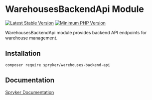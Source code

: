 # WarehousesBackendApi Module
[![Latest Stable Version](https://poser.pugx.org/spryker/warehouses-backend-api/v/stable.svg)](https://packagist.org/packages/spryker/warehouses-backend-api)
[![Minimum PHP Version](https://img.shields.io/badge/php-%3E%3D%208.2-8892BF.svg)](https://php.net/)

WarehousesBackendApi module provides backend API endpoints for warehouse management.

## Installation

```
composer require spryker/warehouses-backend-api
```

## Documentation

[Spryker Documentation](https://docs.spryker.com)
